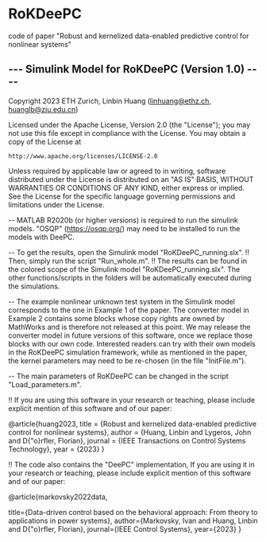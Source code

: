 # RoKDeePC
code of paper "Robust and kernelized data-enabled predictive control for nonlinear systems"

--- Simulink Model for RoKDeePC (Version 1.0) ----
--------------------------------------------------

Copyright 2023 ETH Zurich, Linbin Huang (linhuang@ethz.ch, huanglb@zju.edu.cn)

Licensed under the Apache License, Version 2.0 (the "License");
you may not use this file except in compliance with the License.
You may obtain a copy of the License at

    http://www.apache.org/licenses/LICENSE-2.0

Unless required by applicable law or agreed to in writing, software
distributed under the License is distributed on an "AS IS" BASIS,
WITHOUT WARRANTIES OR CONDITIONS OF ANY KIND, either express or implied.
See the License for the specific language governing permissions and
limitations under the License.

-- MATLAB R2020b (or higher versions) is required to run the simulink models. 
   "OSQP" (https://osqp.org/) may need to be installed to run the models with DeePC.

-- To get the results, open the Simulink model "RoKDeePC_running.slx".
!! Then, simply run the script "Run_whole.m".
!! The results can be found in the colored scope of the Simulink model "RoKDeePC_running.slx".
   The other functions/scripts in the folders will be automatically executed during the simulations.

-- The example nonlinear unknown test system in the Simulink model corresponds to the one in Example 1 of the paper.
   The converter model in Example 2 contains some blocks whose copy rights are owned by MathWorks and is therefore not released at this point.
   We may release the converter model in future versions of this software, once we replace those blocks with our own code.
   Interested readers can try with their own models in the RoKDeePC simulation framework, while as mentioned in the paper,
   the kernel parameters may need to be re-chosen (in the file "InitFile.m").
   
-- The main parameters of RoKDeePC can be changed in the script "Load_parameters.m".

!! If you are using this software in your research or teaching, please include explicit mention of this software and of our paper:

@article{huang2023,
  title   =  {Robust and kernelized data-enabled predictive control for nonlinear systems},
  author  =  {Huang, Linbin and Lygeros, John and D{\"o}rfler, Florian},
  journal =  {IEEE Transactions on Control Systems Technology},
  year    =  {2023}
}

!! The code also contains the "DeePC" implementation, If you are using it in your research or teaching, 
   please include explicit mention of this software and of our paper:

@article{markovsky2022data,

  title={Data-driven control based on the behavioral approach: From theory to applications in power systems},
  author={Markovsky, Ivan and Huang, Linbin and D{\"o}rfler, Florian},
  journal={IEEE Control Systems},
  year={2023}
}
